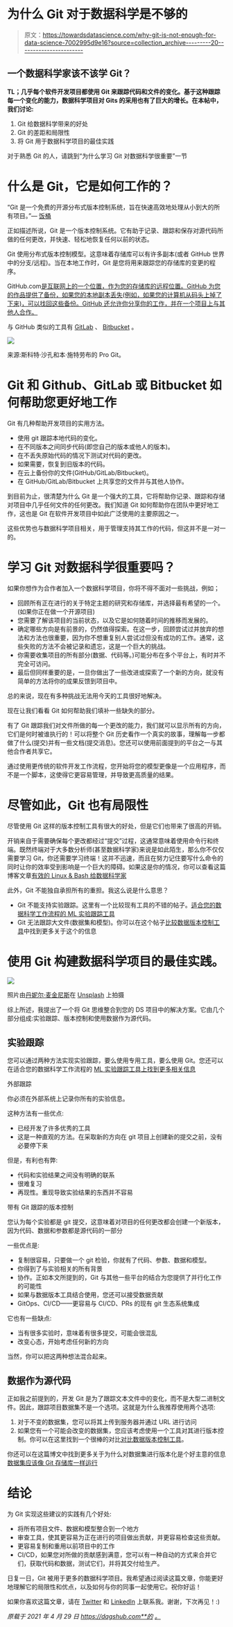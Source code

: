 # 为什么 Git 对于数据科学是不够的

> 原文：<https://towardsdatascience.com/why-git-is-not-enough-for-data-science-7002995d9e16?source=collection_archive---------20----------------------->

## 一个数据科学家该不该学 Git？

**TL；几乎每个软件开发项目都使用 Git 来跟踪代码和文件的变化。基于这种跟踪每一个变化的能力，数据科学项目对 Gits 的采用也有了巨大的增长。在本帖中，我们讨论:**

1.  Git 给数据科学带来的好处
2.  Git 的差距和局限性
3.  将 Git 用于数据科学项目的最佳实践

对于熟悉 Git 的人，请跳到“为什么学习 Git 对数据科学很重要”一节

# 什么是 Git，它是如何工作的？

“Git 是一个免费的开源分布式版本控制系统，旨在快速高效地处理从小到大的所有项目。”— [饭桶](https://git-scm.com/)

正如描述所说，Git 是一个版本控制系统。它有助于记录、跟踪和保存对源代码所做的任何更改，并快速、轻松地恢复任何以前的状态。

Git 使用分布式版本控制模型。这意味着存储库可以有许多副本(或者 GitHub 世界中的分支/远程)。当在本地工作时，Git 是您将用来跟踪您的存储库的变更的程序。

GitHub.com[是互联网上的一个位置，作为您的存储库的远程位置。GitHub 为您的作品提供了备份，如果您的本地副本丢失(例如，如果您的计算机从码头上掉了下来)，可以找回这些备份。GitHub 还允许你分享你的工作，并在一个项目上与其他人合作。](https://github.com)

与 GitHub 类似的工具有 [GitLab](https://about.gitlab.com/) 、 [Bitbucket](https://bitbucket.org/) 。

![](img/e81ce3b461a84fa57e9588dc16ceb3a8.png)

来源:斯科特·沙孔和本·施特劳布的 Pro Git。

# Git 和 Github、GitLab 或 Bitbucket 如何帮助您更好地工作

Git 有几种帮助开发项目的实用方法。

*   使用 git 跟踪本地代码的变化。
*   在不同版本之间同步代码(即您自己的版本或他人的版本)。
*   在不丢失原始代码的情况下测试对代码的更改。
*   如果需要，恢复到旧版本的代码。
*   在云上备份你的文件(GitHub/GitLab/Bitbucket)。
*   在 GitHub/GitLab/Bitbucket 上共享您的文件并与其他人协作。

到目前为止，很清楚为什么 Git 是一个强大的工具，它将帮助你记录、跟踪和存储对项目中几乎任何文件的任何更改。我们知道 Git 如何帮助你在团队中更好地工作，这也是 Git 在软件开发项目中如此广泛使用的主要原因之一。

这些优势也与数据科学项目相关，用于管理支持其工作的代码，但这并不是一对一的。

# 学习 Git 对数据科学很重要吗？

如果你想作为合作者加入一个数据科学项目，你将不得不面对一些挑战，例如；

*   回顾所有正在进行的关于特定主题的研究和存储库，并选择最有希望的一个。(如果你正在做一个开源项目)
*   您需要了解该项目的当前状态，以及它是如何随着时间的推移而发展的。
*   确定哪些方向是有前景的，仍然值得探索。在这一步，回顾尝试过并放弃的想法和方法也很重要，因为你不想重复别人尝试过但没有成功的工作。通常，这些失败的方法不会被记录和遗忘，这是一个巨大的挑战。
*   你需要收集项目的所有部分(数据、代码等。)可能分布在多个平台上，有时并不完全可访问。
*   最后但同样重要的是，一旦你做出了一些改进或探索了一个新的方向，就没有简单的方法将你的成果反馈到项目中。

总的来说，现在有多种挑战无法用今天的工具很好地解决。

现在让我们看看 Git 如何帮助我们填补一些缺失的部分。

有了 Git 跟踪我们对文件所做的每一个更改的能力，我们就可以显示所有的方向，它们是何时被谁执行的！可以将整个 Git 历史看作一个真实的故事，理解每一步都做了什么(提交)并有一些文档(提交消息)。您还可以使用前面提到的平台之一与其他合作者共享它。

通过使用更传统的软件开发工作流程，您开始将您的模型更像是一个应用程序，而不是一个脚本，这使得它更容易管理，并导致更高质量的结果。

# 尽管如此，Git 也有局限性

尽管使用 Git 这样的版本控制工具有很大的好处，但是它们也带来了很高的开销。

开销来自于需要确保每个更改都经过“提交”过程，这通常意味着使用命令行和终端。既然终端对于大多数分析师(甚至数据科学家)来说是如此陌生，那么你不仅仅需要学习 Git，你还需要学习终端！这并不迅速，而且在努力记住要写什么命令的同时让你的效率受到影响是一个巨大的障碍。如果这是你的情况，你可以查看这篇博客文章[有效的 Linux & Bash 给数据科学家](https://dagshub.com/blog/effective-linux-bash-data-scientists/)

此外，Git 不能独自承担所有的重担。我这么说是什么意思？

*   Git 不能支持实验跟踪。这里有一个比较现有工具的不错的帖子。[适合您的数据科学工作流程的 ML 实验跟踪工具](https://dagshub.com/blog/how-to-compare-ml-experiment-tracking-tools-to-fit-your-data-science-workflow/)
*   Git 无法跟踪大文件(数据集和模型)。你可以在这个帖子[比较数据版本控制工具](https://dagshub.com/blog/data-version-control-tools/)中找到更多关于这个的信息

# 使用 Git 构建数据科学项目的最佳实践。

![](img/d9d7db38d539a8295d6a866cf669db8e.png)

照片由[丹妮尔·麦金尼斯](https://unsplash.com/@dsmacinnes)在 [Unsplash](https://unsplash.com/?utm_source=medium&utm_medium=referral) 上拍摄

综上所述，我提出了一个将 Git 思维整合到您的 DS 项目中的解决方案。它由几个部分组成:实验跟踪、版本控制和使用数据作为源代码。

## 实验跟踪

您可以通过两种方法实现实验跟踪，要么使用专用工具，要么使用 Git。您还可以在适合您的数据科学工作流程的 [ML 实验跟踪工具上找到更多相关信息](https://dagshub.com/blog/how-to-compare-ml-experiment-tracking-tools-to-fit-your-data-science-workflow/)

外部跟踪

你必须在外部系统上记录你所有的实验信息。

这种方法有一些优点:

*   已经开发了许多优秀的工具
*   这是一种直观的方法。在采取新的方向在 git 项目上创建新的提交之前，没有必要停下来

但是，有利也有弊:

*   代码和实验结果之间没有明确的联系
*   很难复习
*   再现性。重现导致实验结果的东西并不容易

带有 Git 跟踪的版本控制

您认为每个实验都是 git 提交，这意味着对项目的任何更改都会创建一个新版本，因为代码、数据和参数都是源代码的一部分

一些优点是:

*   复制很容易，只要做一个 git 检验，你就有了代码、参数、数据和模型。
*   你得到了与实验相关的所有背景
*   协作。正如本文所提到的，Git 与其他一些平台的结合为您提供了并行化工作的可能性
*   如果与数据版本工具结合使用，您还可以接受数据贡献
*   GitOps、CI/CD——更容易与 CI/CD、PRs 的现有 git 生态系统集成

它也有一些缺点:

*   当有很多实验时，意味着有很多提交，可能会很混乱
*   改变心态，开始考虑任何新的方向

当然，你可以把这两种想法混合起来。

## 数据作为源代码

正如我之前提到的，开发 Git 是为了跟踪文本文件中的变化，而不是大型二进制文件。因此，跟踪项目数据集不是一个选项。这就是为什么我推荐使用两个选项:

1.  对于不变的数据集，您可以将其上传到服务器并通过 URL 进行访问
2.  如果您有一个可能会改变的数据集，您应该考虑使用一个工具对其进行版本控制。你可以在这里找到一个很棒的对比[对比数据版本控制工具](https://dagshub.com/blog/data-version-control-tools/)。

你还可以在这篇博文中找到更多关于为什么对数据集进行版本化是个好主意的信息[数据集应该像 Git 存储库一样运行](https://dagshub.com/blog/datasets-should-behave-like-git-repositories/)

# 结论

为 Git 实现这些建议的实践有几个好处:

*   将所有项目文件、数据和模型整合到一个地方
*   审查工具，使其更容易为正在进行的项目做出贡献，并更容易检查这些贡献。
*   更容易复制和重用以前项目中的工作
*   CI/CD，如果您对所做的贡献感到满意，您可以有一种自动的方式来合并它们，获取代码和数据，测试它们，并将其交付给生产。

日复一日，Git 被用于更多的数据科学项目。我希望通过阅读这篇文章，你能更好地理解它的局限性和优点，以及如何与你的同事一起使用它。祝你好运！

如果你喜欢这篇文章，请在 [Twitter](https://twitter.com/martintali) 和 [LinkedIn](https://www.linkedin.com/in/martin-daniel-07a53049/) 上联系我。谢谢，下次再见！:)

*原载于 2021 年 4 月 29 日 https://dagshub.com**的* [*。*](https://dagshub.com/blog/how-to-use-git-for-data-science/)